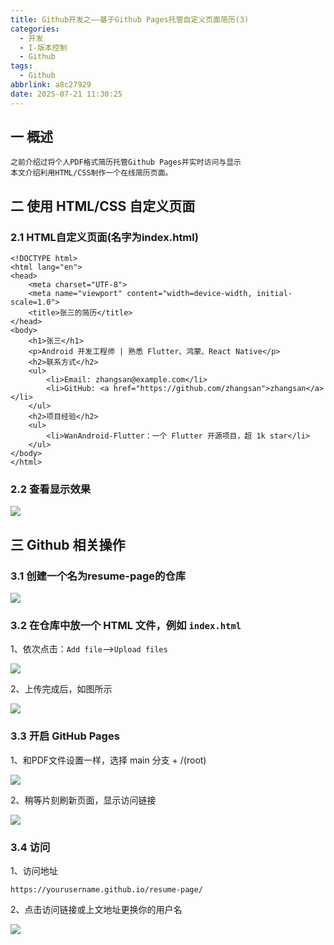 ```yaml
---
title: Github开发之——基于Github Pages托管自定义页面简历(3)
categories:
  - 开发
  - I-版本控制
  - Github
tags:
  - Github
abbrlink: a8c27929
date: 2025-07-21 11:30:25
---
```

## 一 概述

```
之前介绍过将个人PDF格式简历托管Github Pages并实时访问与显示
本文介绍利用HTML/CSS制作一个在线简历页面。
```

<!--more-->

## 二 使用 HTML/CSS 自定义页面

### 2.1 HTML自定义页面(名字为index.html)

```
<!DOCTYPE html>
<html lang="en">
<head>
    <meta charset="UTF-8">
    <meta name="viewport" content="width=device-width, initial-scale=1.0">
    <title>张三的简历</title>
</head>
<body>
    <h1>张三</h1>
    <p>Android 开发工程师 | 熟悉 Flutter、鸿蒙、React Native</p>
    <h2>联系方式</h2>
    <ul>
        <li>Email: zhangsan@example.com</li>
        <li>GitHub: <a href="https://github.com/zhangsan">zhangsan</a></li>
    </ul>
    <h2>项目经验</h2>
    <ul>
        <li>WanAndroid-Flutter：一个 Flutter 开源项目，超 1k star</li>
    </ul>
</body>
</html>
```

### 2.2 查看显示效果

![][1]

## 三 Github 相关操作

### 3.1 创建一个名为resume-page的仓库

![][2]

### 3.2 在仓库中放一个 HTML 文件，例如 `index.html`

1、依次点击：`Add file`——>`Upload files`

![][3]

2、上传完成后，如图所示

![][4]

### 3.3 开启 GitHub Pages

1、和PDF文件设置一样，选择 main 分支 + /(root)

![][5]

2、稍等片刻刷新页面，显示访问链接

![][6]

### 3.4 访问

1、访问地址

```
https://yourusername.github.io/resume-page/
```

2、点击访问链接或上文地址更换你的用户名

![][7]






[1]:https://cdn.jsdelivr.net/gh/PGzxc/CDN/blog-git/github-3-html-make-view-1.png
[2]:https://cdn.jsdelivr.net/gh/PGzxc/CDN/blog-git/github-3-html-create-repo-2.png
[3]:https://cdn.jsdelivr.net/gh/PGzxc/CDN/blog-git/github-3-html-upload-index-3.png
[4]:https://cdn.jsdelivr.net/gh/PGzxc/CDN/blog-git/github-3-html-up-finish-4.png
[5]:https://cdn.jsdelivr.net/gh/PGzxc/CDN/blog-git/github-3-html-setting-config-5.png
[6]:https://cdn.jsdelivr.net/gh/PGzxc/CDN/blog-git/github-3-html-deployed-6.png
[7]:https://cdn.jsdelivr.net/gh/PGzxc/CDN/blog-git/github-3-html-online-7.png